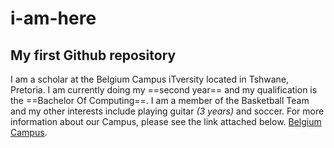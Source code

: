 # i-am-here
## My first Github repository

I am a scholar at the Belgium Campus iTversity located in Tshwane, Pretoria. I am currently doing my ==second year== and my qualification is the ==Bachelor Of Computing==. I am a member of the Basketball Team and my other interests include playing guitar *(3 years)* and soccer. For more information about our Campus, please see the link attached below.
[Belgium Campus](https://www.belgiumcampus.ac.za/?utm_source=Google&utm_medium=CPC&utm_campaign=Other&gad=1&gclid=EAIaIQobChMIpaDKk7q3gAMVuZeDBx1U1QI3EAAYASAAEgKy1_D_BwE).
